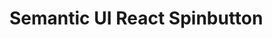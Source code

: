 # Semantic UI React Spinbutton

<? @include {=parts}
    badges.md
    intro.md
    install.md
    demo.md
    usage.md
?>

